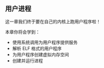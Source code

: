 ## 用户进程

这一章我们终于要在自己的内核上跑用户程序啦！

本章你将会学到：

- 使用系统调用为用户程序提供服务
- 解析 ELF 格式的用户程序
- 为用户程序创建虚拟内存空间
- 创建并运行进程

